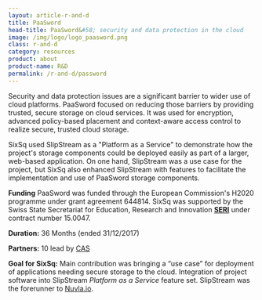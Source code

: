 ```yaml
---
layout: article-r-and-d
title: PaaSword 
head-title: PaaSword&#58; security and data protection in the cloud
image: /img/logo/logo_paasword.png
class: r-and-d
category: resources
product: about
product-name: R&D
permalink: /r-and-d/password
---
```


Security and data protection issues are a significant barrier to wider
use of cloud platforms.  PaaSword focused on reducing those barriers by
providing trusted, secure storage on cloud services.  It was used for
encryption, advanced policy-based placement and context-aware access
control to realize secure, trusted cloud storage. 

SixSq used SlipStream as a "Platform as a Service" to demonstrate
how the project's storage components could be deployed easily as part of
a larger, web-based application.  On one hand, SlipStream was a use
case for the project, but SixSq also enhanced SlipStream with
features to facilitate the implementation and use of PaaSword storage
components. 


**Funding** PaaSword was funded through the European Commission's H2020
  programme under grant agreement 644814. SixSq was supported by the Swiss State Secretariat for Education, Research and Innovation **[SERI][seri]** under contract number 15.0047.

**Duration:** 36 Months (ended 31/12/2017) 

**Partners:** 10 lead by [CAS][cas]

**Goal for SixSq:** Main contribution was bringing a “use case” for
  deployment of applications needing secure storage to the cloud.
  Integration of project software into SlipStream *Platform as a
  Service* feature set. SlipStream was the forerunner to [Nuvla.io](https://nuvla.io/).

[web]: http://paasword.io 
[cas]: http://www.cas.de/en/homepage.html
[seri]: https://www.sbfi.admin.ch/sbfi/en/home.html
